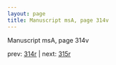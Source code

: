 ```yaml
---
layout: page
title: Manuscript msA, page 314v
---
```


Manuscript msA, page 314v

prev:  [314r](../314r) | next:  [315r](../315r)